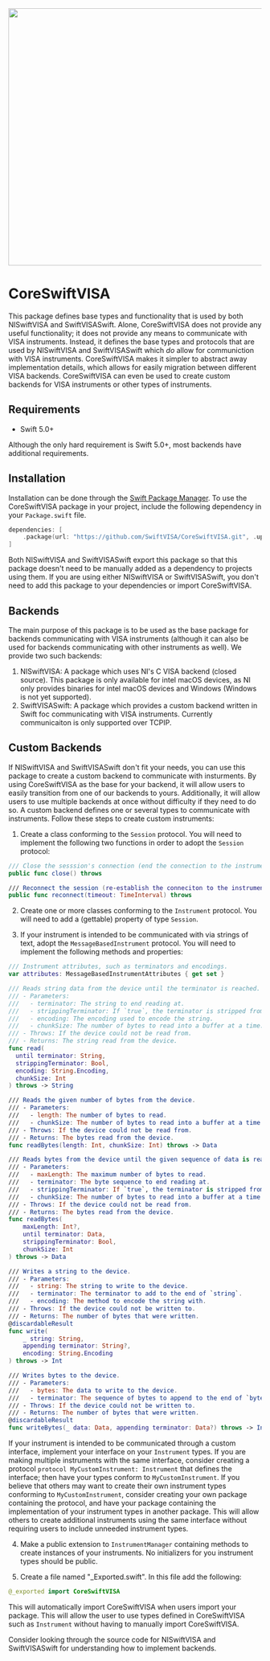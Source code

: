 <img src="https://github.com/SwiftVISA/CoreSwiftVISA/blob/master/SwiftVISA%20Logo.png" width="512" height="512">

# CoreSwiftVISA

This package defines base types and functionality that is used by both NISwiftVISA and SwiftVISASwift. Alone, CoreSwiftVISA does not provide any useful functionality; it does not provide any means to communicate with VISA instruments. Instead, it defines the base types and protocols that are used by NISwiftVISA and SwiftVISASwift which *do* allow for communiction with VISA instruments. CoreSwiftVISA makes it simpler to abstract away implementation details, which allows for easily migration between different VISA backends. CoreSwiftVISA can even be used to create custom backends for VISA instruments or other types of instruments.

## Requirements

- Swift 5.0+

Although the only hard requirement is Swift 5.0+, most backends have additional requirements.

## Installation

Installation can be done through the [Swift Package Manager](https://swift.org/package-manager/). To use the CoreSwiftVISA package in your project, include the following dependency in your `Package.swift` file.
```swift
dependencies: [
    .package(url: "https://github.com/SwiftVISA/CoreSwiftVISA.git", .upToNextMinor(from: "0.1.0"))
]
```

Both NISwiftVISA and SwiftVISASwift export this package so that this package doesn't need to be manually added as a dependency to projects using them. If you are using either NISwiftVISA or SwiftVISASwift, you don't need to add this package to your dependencies or import CoreSwiftVISA.

## Backends

The main purpose of this package is to be used as the base package for backends communicating with VISA instruments (although it can also be used for backends communicating with other instruments as well). We provide two such backends:

1. NISwiftVISA: A package which uses NI's C VISA backend (closed source). This package is only available for intel macOS devices, as NI only provides binaries for intel macOS devices and Windows (Windows is not yet supported).
2. SwiftVISASwift: A package which provides a custom backend written in Swift foc communicating with VISA instruments. Currently communicaiton is only supported over TCPIP.

## Custom Backends

If NISwiftVISA and SwiftVISASwift don't fit your needs, you can use this package to create a custom backend to communicate with insturments. By using CoreSwiftVISA as the base for your backend, it will allow users to easily transition from one of our backends to yours. Additionally, it will allow users to use multiple backends at once without difficulty if they need to do so. A custom backend defines one or several types to communicate with instruments. Follow these steps to create custom instruments:

1. Create a class conforming to the `Session` protocol. You will need to implement the following two functions in order to adopt the `Session` protocol:
```swift
/// Close the sesssion's connection (end the connection to the instrument).
public func close() throws

/// Reconnect the session (re-establish the conneciton to the instrument).
public func reconnect(timeout: TimeInterval) throws
```

2. Create one or more classes conforming to the `Instrument` protocol. You will need to add a (gettable) property of type `Session`. 

3. If your instrument is intended to be communicated with via strings of text, adopt the `MessageBasedInstrument` protocol. You will need to implement the following methods and properties:
```swift
/// Instrument attributes, such as terminators and encodings.
var attributes: MessageBasedInstrumentAttributes { get set }

/// Reads string data from the device until the terminator is reached.
/// - Parameters:
///   - terminator: The string to end reading at.
///   - strippingTerminator: If `true`, the terminator is stripped from the string before being returned, otherwise the string is returned with the terminator at the end.
///   - encoding: The encoding used to encode the string.
///   - chunkSize: The number of bytes to read into a buffer at a time.
/// - Throws: If the device could not be read from.
/// - Returns: The string read from the device.
func read(
  until terminator: String,
  strippingTerminator: Bool,
  encoding: String.Encoding,
  chunkSize: Int
) throws -> String

/// Reads the given number of bytes from the device.
/// - Parameters:
///   - length: The number of bytes to read.
///   - chunkSize: The number of bytes to read into a buffer at a time.
/// - Throws: If the device could not be read from.
/// - Returns: The bytes read from the device.
func readBytes(length: Int, chunkSize: Int) throws -> Data

/// Reads bytes from the device until the given sequence of data is reached.
/// - Parameters:
///   - maxLength: The maximum number of bytes to read.
///   - terminator: The byte sequence to end reading at.
///   - strippingTerminator: If `true`, the terminator is stripped from the data before being returned, otherwise the data is returned with the terminator at the end.
///   - chunkSize: The number of bytes to read into a buffer at a time.
/// - Throws: If the device could not be read from.
/// - Returns: The bytes read from the device.
func readBytes(
	maxLength: Int?,
	until terminator: Data,
	strippingTerminator: Bool,
	chunkSize: Int
) throws -> Data

/// Writes a string to the device.
/// - Parameters:
///   - string: The string to write to the device.
///   - terminator: The terminator to add to the end of `string`.
///   - encoding: The method to encode the string with.
/// - Throws: If the device could not be written to.
/// - Returns: The number of bytes that were written.
@discardableResult
func write(
	_ string: String,
	appending terminator: String?,
	encoding: String.Encoding
) throws -> Int

/// Writes bytes to the device.
/// - Parameters:
///   - bytes: The data to write to the device.
///   - terminator: The sequence of bytes to append to the end of `bytes`.
/// - Throws: If the device could not be written to.
/// - Returns: The number of bytes that were written.
@discardableResult
func writeBytes(_ data: Data, appending terminator: Data?) throws -> Int
```
If your instrument is intended to be communicated through a custom interface, implement your interface on your `Instrument` types. If you are making multiple instruments with the same interface, consider creating a protocol `protocol MyCustomInstrument: Instrument` that defines the interface; then have your types conform to `MyCustomInstrument`. If you believe that others may want to create their own instrument types conforming to `MyCustomInstrument`, consider creating your own package containing the protocol, and have your package containing the implementation of your instrument types in another package. This will allow others to create additional instruments using the same interface without requiring users to include unneeded instrument types.

4. Make a public extension to `InstrumentManager` containing methods to create instances of your instruments. No initializers for you instrument types should be public.

5. Create a file named "\_Exported.swift". In this file add the following:
```swift
@_exported import CoreSwiftVISA
```
This will automatically import CoreSwiftVISA when users import your package. This will allow the user to use types defined in CoreSwiftVISA such as `Instrument` without having to manually import CoreSwiftVISA.

Consider looking through the source code for NISwiftVISA and SwiftVISASwift for understanding how to implement backends.

